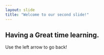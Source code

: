 ```yaml
---
layout: slide
title: "Welcome to our second slide!"
---
```

## Having a Great time learning.
Use the left arrow to go back!
